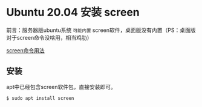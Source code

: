 # Ubuntu 20.04 安装 screen

前言：服务器版ubuntu系统 `可能内置` screen软件，桌面版没有内置（PS：桌面版对于screen命令没啥用，相当鸡肋）

[screen命令用法](../../基本使用/基础命令/screen命令.md)

## 安装

apt中已经包含screen软件包，直接安装即可。

``` shell
$ sudo apt install screen
```
